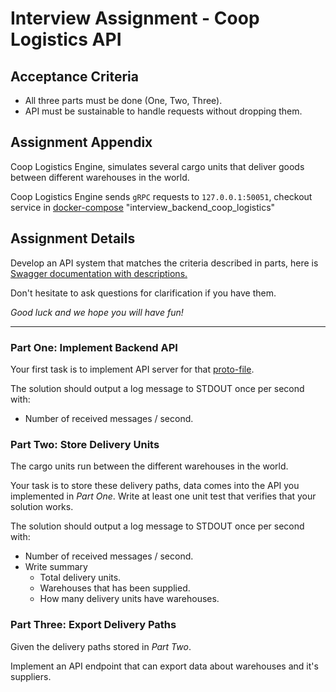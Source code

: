 # Interview Assignment - Coop Logistics API

## Acceptance Criteria

- All three parts must be done (One, Two, Three).
- API must be sustainable to handle requests without dropping them.

## Assignment Appendix

Coop Logistics Engine, simulates several cargo units that
deliver goods between different warehouses in the world.

Coop Logistics Engine sends `gRPC` requests to `127.0.0.1:50051`,
checkout service in
[docker-compose](../docker-compose.yml) "interview_backend_coop_logistics"

## Assignment Details

Develop an API system that matches the criteria described in parts,
here is [Swagger documentation with descriptions.](../api/logistics.swagger.json)

Don't hesitate to ask questions for clarification if you have them.

*Good luck and we hope you will have fun!*
___

### Part One: Implement Backend API

Your first task is to implement API server
for that [proto-file](../api/v1/logistics.proto).

The solution should output a log message to STDOUT once per second with:

- Number of received messages / second.

### Part Two: Store Delivery Units

The cargo units run between the different warehouses in the world.

Your task is to store these delivery paths,
data comes into the API you implemented in *Part One*.
Write at least one unit test that verifies that your solution works.

The solution should output a log message to STDOUT once per second with:

- Number of received messages / second.
- Write summary
  - Total delivery units.
  - Warehouses that has been supplied.
  - How many delivery units have warehouses.

### Part Three: Export Delivery Paths

Given the delivery paths stored in *Part Two*.

Implement an API endpoint that can export data about warehouses and it's
suppliers.
